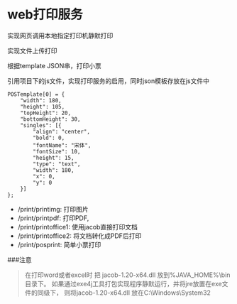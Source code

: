 # web打印服务

实现网页调用本地指定打印机静默打印

实现文件上传打印

根据template JSON串，打印小票

引用项目下的js文件，实现打印服务的启用，同时json模板存放在js文件中
```
POSTemplate[0] = {
    "width": 180,
	"height": 105,
	"topHeight": 20,
	"bottomHeight": 30,
	"singles": [{
		"align": "center",
		"bold": 0,
		"fontName": "宋体",
		"fontSize": 10,
		"height": 15,
		"type": "text",
		"width": 180,
		"x": 0,
		"y": 0
	}]
};
```
* /print/printimg: 打印图片
* /print/printpdf: 打印PDF,
* /print/printoffice1: 使用jacob直接打印文档
* /print/printoffice2: 将文档转化成PDF后打印
* /print/posprint: 简单小票打印

###注意
>在打印word或者excel时 把 jacob-1.20-x64.dll 放到%JAVA_HOME%\bin目录下。
如果通过exe4j工具打包实现程序静默运行，并将jre放置在exe文件的同级下，
则将jacob-1.20-x64.dll 放在C:\Windows\System32 
